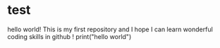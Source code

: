 # test
hello world!
This is my first repository and I hope I can learn wonderful coding skills in github !
print("hello world")
